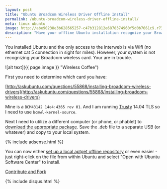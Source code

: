 ```yaml
---
layout: post
title: "Ubuntu Broadcom Wireless Driver Offline Install"
permalink: /ubuntu-broadcom-wireless-driver-offline-install/
meta: linux ubuntu
image: http://abe90238e3b628565257-c47b312812e6878374960f5d0b7661c9.r73.cf1.rackcdn.com/wireless-coffee.jpg
description: "Have your offline Ubuntu installation recognize your Broadcom wireless networking card."
---
```

You installed Ubuntu and the only access to the interweb is via Wifi (no ethernet cat 5 connection in sight for miles).  However, your system is not recognizing your Broadcom wireless card.  Your are in trouble.

![alt text]({{ page.image }} "Wireless Coffee")

First you need to determine which card you have:

[http://askubuntu.com/questions/55868/installing-broadcom-wireless-drivers](http://askubuntu.com/questions/55868/installing-broadcom-wireless-drivers)

Mine is a ```BCM43142 14e4:4365 rev 01```.  And I am running [Trusty](https://wiki.ubuntu.com/DevelopmentCodeNames) 14.04 TLS so I need to use ```bcmwl-kernel-source```. 

Next I need to utilize a different computer (or phone, or phablet) to [download the appropriate package](https://launchpad.net/ubuntu/+source/bcmwl). Save the .deb file to a separate USB (or whatever) and copy to your local system.

{% include adsense.html %}

You can now either [set up a local aptget offline repository](https://help.ubuntu.com/community/AptGet/Offline/Repository) or even easier - just right-click on the file from within Ubuntu and select "Open with Ubuntu Software Center" to install.

<span class="fi-page-edit size-21"></span> <a href="{{ site.post_source_root }}2015-11-11-ubuntu-broadcom-wireless-driver-offline-install.markdown" target="_blank">Contribute and Fork</a>

{% include disqus.html %}
